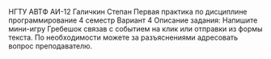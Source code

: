 НГТУ АВТФ АИ-12 Галичкин Степан Первая практика по дисциплине программирование 4 семестр 
Вариант 4
Описание задания:
Напишите мини-игру Гребешок связав с событием на клик или отправки из формы текста. По необходимости можете за разъяснениями адресовать вопрос преподавателю.
